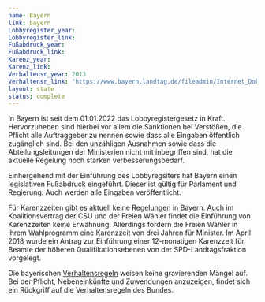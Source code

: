 ```yaml
---
name: Bayern
link: bayern
Lobbyregister_year:
Lobbyregister_link: 
Fußabdruck_year:
Fußabdruck_link: 
Karenz_year: 
Karenz_link: 
Verhaltensr_year: 2013
Verhaltensr_link: "https://www.bayern.landtag.de/fileadmin/Internet_Dokumente/Sonstiges_A/AI/Verhaltensregeln.pdf"
layout: state
status: complete
---
```


In Bayern ist seit dem 01.01.2022 das Lobbyregistergesetz in Kraft. Hervorzuheben sind hierbei vor allem die Sanktionen bei Verstößen, die Pflicht alle Auftraggeber zu nennen sowie dass alle Eingaben öffentlich zugänglich sind. Bei den unzähligen Ausnahmen sowie dass die Abteilungsleitungen der Ministerien nicht mit inbegriffen sind, hat die aktuelle Regelung noch starken verbesserungsbedarf.

Einhergehend mit der Einführung des Lobbyregsiters hat Bayern einen legislativen Fußabdruck eingeführt. Dieser ist gültig für Parlament und Regierung. Auch werden alle Eingaben veröffentlicht.

Für Karenzzeiten gibt es aktuell keine Regelungen in Bayern. Auch im Koalitionsvertrag der CSU und der Freien Wähler findet die Einführung von Karenzzeiten keine Erwähnung. Allerdings fordern die Freien Wähler in ihrem Wahlprogramm eine Karenzzeit von drei Jahren für Minister. Im April 2018 wurde ein Antrag zur Einführung einer 12-monatigen Karenzzeit für Beamte der höheren Qualifikationsebenen von der SPD-Landtagsfraktion vorgelegt.

Die bayerischen [Verhaltensregeln](https://www.bayern.landtag.de/fileadmin/Internet_Dokumente/Sonstiges_A/AI/Verhaltensregeln.pdf) weisen keine gravierenden Mängel auf. Bei der Pflicht, Nebeneinkünfte und Zuwendungen anzuzeigen, findet sich ein Rückgriff auf die Verhaltensregeln des Bundes.
